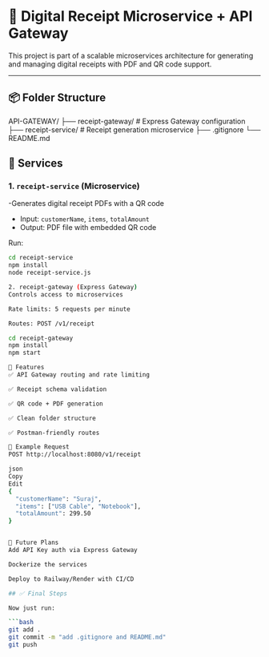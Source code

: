 # 🧾 Digital Receipt Microservice + API Gateway

This project is part of a scalable microservices architecture for generating and managing digital receipts with PDF and QR code support.

---

## 📦 Folder Structure

API-GATEWAY/
├── receipt-gateway/ # Express Gateway configuration
├── receipt-service/ # Receipt generation microservice
├── .gitignore
└── README.md

## 📍 Services

### 1. `receipt-service` (Microservice)

-Generates digital receipt PDFs with a QR code

- Input: `customerName`, `items`, `totalAmount`
- Output: PDF file with embedded QR code

Run:

```bash
cd receipt-service
npm install
node receipt-service.js

2. receipt-gateway (Express Gateway)
Controls access to microservices

Rate limits: 5 requests per minute

Routes: POST /v1/receipt

cd receipt-gateway
npm install
npm start

🔐 Features
✅ API Gateway routing and rate limiting

✅ Receipt schema validation

✅ QR code + PDF generation

✅ Clean folder structure

✅ Postman-friendly routes

🔗 Example Request
POST http://localhost:8080/v1/receipt

json
Copy
Edit
{
  "customerName": "Suraj",
  "items": ["USB Cable", "Notebook"],
  "totalAmount": 299.50
}


🚀 Future Plans
Add API Key auth via Express Gateway

Dockerize the services

Deploy to Railway/Render with CI/CD

## ✅ Final Steps

Now just run:

```bash
git add .
git commit -m "add .gitignore and README.md"
git push
